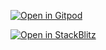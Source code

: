 [![Open in Gitpod](https://gitpod.io/button/open-in-gitpod.svg)](https://gitpod.io/#https://github.com/dmolenaars/cde-quickstart)


[![Open in StackBlitz](https://developer.stackblitz.com/img/open_in_stackblitz.svg)](https://pr.new/github/dmolenaars/cde-quickstart)